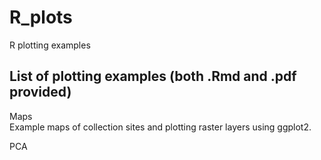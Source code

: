 # R_plots
R plotting examples 

## List of plotting examples (both .Rmd and .pdf provided)
Maps  
Example maps of collection sites and plotting raster layers using ggplot2.

PCA 

